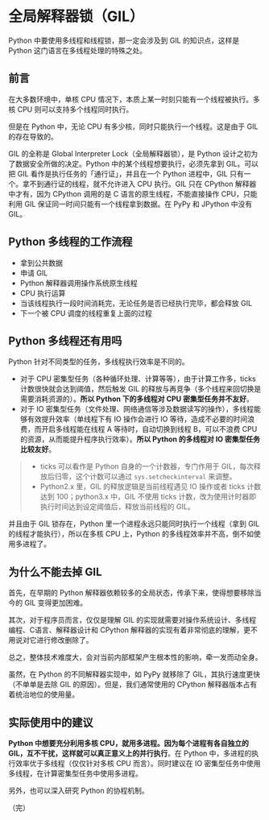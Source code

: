 # 全局解释器锁（GIL）

Python 中要使用多线程和线程锁，那一定会涉及到 GIL 的知识点，这样是 Python 这门语言在多线程处理的特殊之处。

## 前言

在大多数环境中，单核 CPU 情况下，本质上某一时刻只能有一个线程被执行。多核 CPU 则可以支持多个线程同时执行。

但是在 Python 中，无论 CPU 有多少核，同时只能执行一个线程。这是由于 GIL 的存在导致的。

GIL 的全称是 Global Interpreter Lock（全局解释器锁），是 Python 设计之初为了数据安全所做的决定。Python 中的某个线程想要执行，必须先拿到 GIL。可以把 GIL 看作是执行任务的「通行证」，并且在一个 Python 进程中，GIL 只有一个。拿不到通行证的线程，就不允许进入 CPU 执行。GIL 只在 CPython 解释器中才有，因为 CPython 调用的是 C 语言的原生线程，不能直接操作 CPU，只能利用 GIL 保证同一时间只能有一个线程拿到数据。在 PyPy 和 JPython 中没有 GIL。

## Python 多线程的工作流程

* 拿到公共数据
* 申请 GIL
* Python 解释器调用操作系统原生线程
* CPU 执行运算
* 当该线程执行一段时间消耗完，无论任务是否已经执行完毕，都会释放 GIL
* 下一个被 CPU 调度的线程重复上面的过程

## Python 多线程还有用吗

Python 针对不同类型的任务，多线程执行效率是不同的。

* 对于 CPU 密集型任务（各种循环处理、计算等等），由于计算工作多，ticks 计数很快就会达到阈值，然后触发 GIL 的释放与再竞争（多个线程来回切换是需要消耗资源的）。**所以 Python 下的多线程对 CPU 密集型任务并不友好**。
* 对于 IO 密集型任务（文件处理、网络通信等涉及数据读写的操作），多线程能够有效提升效率（单线程下有 IO 操作会进行 IO 等待，造成不必要的时间浪费，而开启多线程能在线程 A 等待时，自动切换到线程 B，可以不浪费 CPU 的资源，从而能提升程序执行效率）。**所以 Python 的多线程对 IO 密集型任务比较友好**。

> * ticks 可以看作是 Python 自身的一个计数器，专门作用于 GIL，每次释放后归零，这个计数可以通过 `sys.setcheckinterval` 来调整。
> * Python2.x 里，GIL 的释放逻辑是当前线程遇见 IO 操作或者 ticks 计数达到 100；python3.x 中，GIL 不使用 ticks 计数，改为使用计时器即执行时间达到设定阈值后，释放当前线程的 GIL。

并且由于 GIL 锁存在，Python 里一个进程永远只能同时执行一个线程（拿到 GIL 的线程才能执行），所以在多核 CPU 上，Python 的多线程效率并不高，倒不如使用多进程了。

## 为什么不能去掉 GIL

首先，在早期的 Python 解释器依赖较多的全局状态，传承下来，使得想要移除当今的 GIL 变得更加困难。

其次，对于程序员而言，仅仅是理解 GIL 的实现就需要对操作系统设计、多线程编程、C语言、解释器设计和 CPython 解释器的实现有着非常彻底的理解，更不用说对它进行修改删除了。

总之，整体技术难度大，会对当前内部框架产生根本性的影响，牵一发而动全身。

虽然，在 Python 的不同解释器实现中，如 PyPy 就移除了 GIL，其执行速度更快（不单单是去除 GIL 的原因）。但是，我们通常使用的 CPython 解释器版本占有着统治地位的使用量。

## 实际使用中的建议

**Python 中想要充分利用多核 CPU，就用多进程。因为每个进程有各自独立的 GIL，互不干扰，这样就可以真正意义上的并行执行**。在 Python 中，多进程的执行效率优于多线程（仅仅针对多核 CPU 而言）。同时建议在 IO 密集型任务中使用多线程，在计算密集型任务中使用多进程。

另外，也可以深入研究 Python 的协程机制。

（完）

